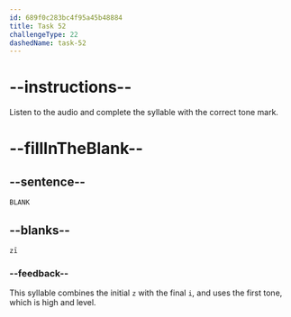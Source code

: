 ```yaml
---
id: 689f0c283bc4f95a45b48884
title: Task 52
challengeType: 22
dashedName: task-52
---
```


<!-- (Audio) A: zī -->

# --instructions--

Listen to the audio and complete the syllable with the correct tone mark.

# --fillInTheBlank--

## --sentence--

`BLANK`

## --blanks--

`zī`

### --feedback--

This syllable combines the initial `z` with the final `i`, and uses the first tone, which is high and level.
